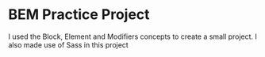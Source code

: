 # BEM Practice Project

I used the Block, Element and Modifiers concepts to create a small project.
I also made use of Sass in this project